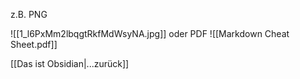 z.B. PNG

![[1_l6PxMm2lbqgtRkfMdWsyNA.jpg]]
oder PDF
![[Markdown Cheat Sheet.pdf]]

[[Das ist Obsidian|...zurück]]